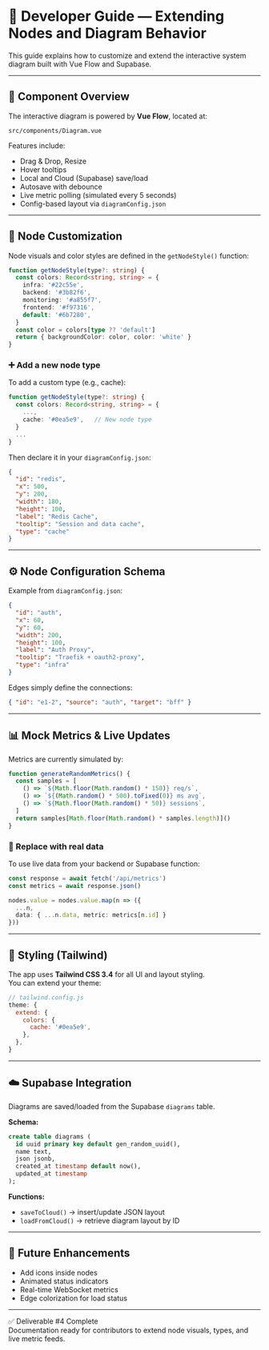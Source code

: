# 🧱 Developer Guide — Extending Nodes and Diagram Behavior

This guide explains how to customize and extend the interactive system diagram built with Vue Flow and Supabase.

---

## 🧩 Component Overview

The interactive diagram is powered by **Vue Flow**, located at:

```
src/components/Diagram.vue
```

Features include:

- Drag & Drop, Resize
- Hover tooltips
- Local and Cloud (Supabase) save/load
- Autosave with debounce
- Live metric polling (simulated every 5 seconds)
- Config-based layout via `diagramConfig.json`

---

## 🎨 Node Customization

Node visuals and color styles are defined in the `getNodeStyle()` function:

```ts
function getNodeStyle(type?: string) {
  const colors: Record<string, string> = {
    infra: '#22c55e',
    backend: '#3b82f6',
    monitoring: '#a855f7',
    frontend: '#f97316',
    default: '#6b7280',
  }
  const color = colors[type ?? 'default']
  return { backgroundColor: color, color: 'white' }
}
```

### ➕ Add a new node type

To add a custom type (e.g., cache):

```ts
function getNodeStyle(type?: string) {
  const colors: Record<string, string> = {
    ...,
    cache: '#0ea5e9',   // New node type
  }
  ...
}
```

Then declare it in your `diagramConfig.json`:

```json
{
  "id": "redis",
  "x": 500,
  "y": 200,
  "width": 180,
  "height": 100,
  "label": "Redis Cache",
  "tooltip": "Session and data cache",
  "type": "cache"
}
```

---

## ⚙️ Node Configuration Schema

Example from `diagramConfig.json`:

```json
{
  "id": "auth",
  "x": 60,
  "y": 60,
  "width": 200,
  "height": 100,
  "label": "Auth Proxy",
  "tooltip": "Traefik + oauth2-proxy",
  "type": "infra"
}
```

Edges simply define the connections:

```json
{ "id": "e1-2", "source": "auth", "target": "bff" }
```

---

## 📊 Mock Metrics & Live Updates

Metrics are currently simulated by:

```ts
function generateRandomMetrics() {
  const samples = [
    () => `${Math.floor(Math.random() * 150)} req/s`,
    () => `${(Math.random() * 500).toFixed(0)} ms avg`,
    () => `${Math.floor(Math.random() * 50)} sessions`,
  ]
  return samples[Math.floor(Math.random() * samples.length)]()
}
```

### 🔄 Replace with real data

To use live data from your backend or Supabase function:

```ts
const response = await fetch('/api/metrics')
const metrics = await response.json()

nodes.value = nodes.value.map(n => ({
  ...n,
  data: { ...n.data, metric: metrics[n.id] }
}))
```

---

## 🎨 Styling (Tailwind)

The app uses **Tailwind CSS 3.4** for all UI and layout styling.  
You can extend your theme:

```js
// tailwind.config.js
theme: {
  extend: {
    colors: {
      cache: '#0ea5e9',
    },
  },
}
```

---

## ☁️ Supabase Integration

Diagrams are saved/loaded from the Supabase `diagrams` table.

**Schema:**

```sql
create table diagrams (
  id uuid primary key default gen_random_uuid(),
  name text,
  json jsonb,
  created_at timestamp default now(),
  updated_at timestamp
);
```

**Functions:**

- `saveToCloud()` → insert/update JSON layout
- `loadFromCloud()` → retrieve diagram layout by ID

---

## 🚀 Future Enhancements

- Add icons inside nodes
- Animated status indicators
- Real-time WebSocket metrics
- Edge colorization for load status

---

✅ Deliverable #4 Complete  
Documentation ready for contributors to extend node visuals, types, and live metric feeds.
